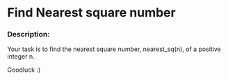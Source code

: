 # Find Nearest square number

### Description:
Your task is to find the nearest square number, nearest_sq(n), of a positive integer n.

Goodluck :)